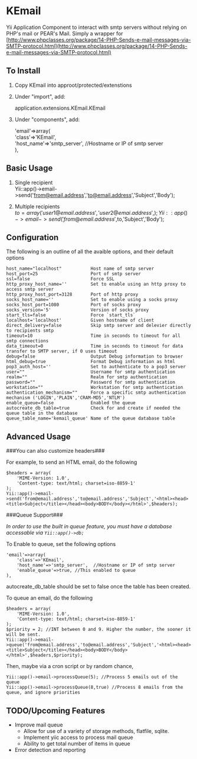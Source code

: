 KEmail
======

Yii Application Component to interact with smtp servers without relying on PHP's mail or PEAR's Mail. Simply a wrapper for [http://www.phpclasses.org/package/14-PHP-Sends-e-mail-messages-via-SMTP-protocol.html](http://www.phpclasses.org/package/14-PHP-Sends-e-mail-messages-via-SMTP-protocol.html)

## To Install ##
1. Copy KEmail into approot/protected/extenstions

2. Under "import", add:

    application.extensions.KEmail.KEmail

3. Under "components", add:

    'email'=>array(  
        'class'=>'KEmail',  
        'host_name'=>'smtp_server',  //Hostname or IP of smtp server  
    ),

## Basic Usage ##

1. Single recipient  
    Yii::app()->email->send('from@email.address','to@email.address','Subject','Body');

2. Multiple recipients    
    $to = array(  
    'user1@email.address',  
    'user2@emai.address',  
    );  
    Yii::app()->email->send('from@email.address',$to,'Subject','Body');

## Configuration ##

The following is an outline of all the avaible options, and their default options

    host_name="localhost"           Host name of smtp server
    host_port=25                    Port of smtp server
    ssl=false                       Force SSL
    http_proxy_host_name=''         Set to enable using an http proxy to access smtp server
    http_proxy_host_port=3128       Port of http proxy
    socks_host_name=''              Set to enable using a socks proxy
    socks_host_port=1080            Port of socks proxy
    socks_version='5'               Version of socks proxy
    start_tls=false                 Force `start_tls`
    localhost='localhost'           Given hostname of client
    direct_delivery=false           Skip smtp server and delevier directly to recipients smtp
    timeout=10                      Time in seconds to timeout for all smtp connections
    data_timeout=0                  Time in seconds to timeout for data transfer to SMTP server, if 0 uses timeout
    debug=false                     Output Debug information to browser
    html_debug=true                 Format Debug information as html
    pop3_auth_host=''               Set to authenticate to a pop3 server
    user=""                         Username for smtp authentication
    realm=""                        Realm for smtp authentication
    password=""                     Password for smtp authentication
    workstation=""                  Workstation for smtp authentication
    authentication_mechanism=""     Force a specific smtp authentication mechanism ('LOGIN','PLAIN','CRAM-MD5','NTLM')
    enable_queue=false              Enabled the queue
    autocreate_db_table=true        Check for and create if needed the queue table in the database
    queue_table_name='kemail_queue' Name of the queue database table


## Advanced Usage ##

###You can also customize headers###

For example, to send an HTML email, do the following

    $headers = array(
        'MIME-Version: 1.0',
        'Content-type: text/html; charset=iso-8859-1'
    );
    Yii::app()->email->send('from@email.address','to@email.address','Subject','<html><head><title>Subject</title></head><body>BODY</body></html>',$headers);

###Queue Support###

_In order to use the built in queue feature, you must have a database accessable via `Yii::app()->db;`_

To Enable to queue, set the following options

    'email'=>array(  
        'class'=>'KEmail',  
        'host_name'=>'smtp_server',  //Hostname or IP of smtp server
        'enable_queue'=>true, //This enabled to queue
    ),

autocreate_db_table should be set to false once the table has been created.

To queue an email, do the following

    $headers = array(
        'MIME-Version: 1.0',
        'Content-type: text/html; charset=iso-8859-1'
    );
    $priority = 2; //INT between 0 and 9. Higher the number, the sooner it will be sent.
    Yii::app()->email->queue('from@email.address','to@email.address','Subject','<html><head><title>Subject</title></head><body>BODY</body></html>',$headers,$priority);

Then, maybe via a cron script or by random chance,

    Yii::app()->email->processQueue(5); //Process 5 emails out of the queue
    Yii::app()->email->processQueue(8,true) //Process 8 emails from the queue, and ignore priorities

## TODO/Upcoming Features ##

* Improve mail queue
    * Allow for use of a variety of storage methods, flatfile, sqlite.
    * Implement yiic access to process mail queue
    * Ability to get total number of items in queue
* Error detection and reporting

